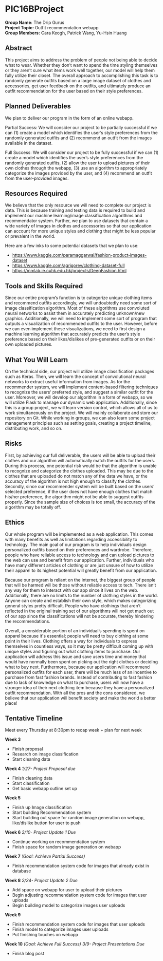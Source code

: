 # PIC16BProject

**Group Name:** The Drip Gurus <br>
**Project Topic:** Outfit recommendation webapp <br>
**Group Members:** Cara Keogh, Patrick Wang, Yu-Hsin Huang <br>

## Abstract
This project aims to address the problem of people not being able to decide what to wear. Whether they don’t want to spend the time styling themselves or they aren’t sure what items work well together, our model will help them fully utilize their closet. The overall approach to accomplishing this task is to randomly generate outfits based on a large image dataset of clothes and accessories, get user feedback on the outfits, and ultimately produce an outfit recommendation for the user based on their style preferences.

## Planned Deliverables
We plan to deliver our program in the form of an online webapp.

Partial Success: 
We will consider our project to be partially successful if we can (1) create a model which identifies the user’s style preferences from the randomly generated outfits and (2) recommend an outfit from the images available in the dataset.

Full Success: 
We will consider our project to be fully successful if we can (1) create a model which identifies the user’s style preferences from the randomly generated outfits, (2) allow the user to upload pictures of their own clothes through the webapp, (3) use an algorithm to appropriately categorize the images provided by the user, and (4) recommend an outfit from the user-provided images. 

## Resources Required
We believe that the only resource we will need to complete our project is data. This is because training and testing data is required to build and implement our machine learning/image classification algorithms and recommendator system. Further, we plan to use datasets that contain a wide variety of images in clothes and accessories so that our application can account for more unique styles and clothing that might be less popular or prevalent in the world. 

Here are a few inks to some potential datasets that we plan to use:
- https://www.kaggle.com/paramaggarwal/fashion-product-images-dataset
- https://www.kaggle.com/agrigorev/clothing-dataset-full
- https://mmlab.ie.cuhk.edu.hk/projects/DeepFashion.html

## Tools and Skills Required
Since our entire program’s function is to categorize unique clothing items and recommend outfits accordingly, we will undoubtedly need some sort of image classification algorithm. Most of these algorithms use convoluted neural networks to assist them in accurately predicting unknown/new graphics. Additionally, we will need to implement some sort of program that outputs a visualization of recommended outfits to the user. However, before we can even implement these visualizations, we need to first design a machine learning algorithm that accurately predicts the user’s style preference based on their likes/dislikes of pre-generated outfits or on their own uploaded pictures. 

## What You Will Learn
On the technical side, our project will utilize image classification packages such as Keras. Then, we will learn the concept of convolutional neural networks to extract useful information from images. As for the recommender system, we will implement content-based filtering techniques to recognize the users’ preferred style, and suggest a similar outfit for the user. Moreover, we will develop our algorithm in a form of webapp, so we will utilize Flask to manage our dynamic web application. Additionally, since this is a group project, we will learn version control, which allows all of us to work simultaneously on the project. We will mainly collaborate and store our repository on Git. While working in groups, we can also learn some project management principles such as setting goals, creating a project timeline, distributing work, and so on.

## Risks
First, by achieving our full deliverable, the users will be able to upload their clothes and our algorithm will automatically match the outfits for the users. During this process, one potential risk would be that the algorithm is unable to recognize and categorize the clothes uploaded. This may be due to the clothes that are uploaded do not match any of the data we have, or the accuracy of the algorithm is not high enough to classify the clothes. Secondly, since our recommender system will be built based on the users’ selected preference, if the user does not have enough clothes that match his/her preference, the algorithm might not be able to suggest outfits properly. Since the sample size of choices is too small, the accuracy of the algorithm may be totally off.

## Ethics
Our whole program will be implemented as a web application. This comes with many benefits as well as limitations regarding accessibility to technology. The main goal of our program is to help individuals design personalized outfits based on their preferences and wardrobe. Therefore, people who have reliable access to technology and can upload pictures to the web can use and benefit from our application. Further, individuals who have many different articles of clothing or are just unsure of how to utilize their apparel to its highest potential will greatly benefit from our application. 

Because our program is reliant on the internet, the biggest group of people that will be harmed will be those without reliable access to tech. There isn’t any way for them to interact with our app since it lives on the web. Additionally, there are no limits to the number of clothing styles in the world. Anyone can create and establish their own style, which makes categorizing general styles pretty difficult. People who have clothings that aren’t reflected in the original training set of our algorithms will not get much out of our app since the classifications will not be accurate, thereby hindering the recommendations. 

Overall, a considerable portion of an individual’s spending is spent on apparel because it's essential; people will need to buy clothing at some point in their lives. Clothing offers a way for individuals to express themselves in countless ways, so it may be pretty difficult coming up with unique styles and figuring out what clothing items to purchase. Our application will address this issue and save users time and money that would have normally been spent on picking out the right clothes or deciding what to buy next. Furthermore, because our application will recommend personalized outfits for each user, there will be much less of an incentive to purchase from fast fashion brands. Instead of contributing to fast fashion due to lack of knowledge on what to purchase, users will now have a stronger idea of their next clothing item because they have a personalized outfit recommendation. With all the pros and the cons considered, we believe that our application will benefit society and make the world a better place!

## Tentative Timeline
Meet every Thursday at 8:30pm to recap week + plan for next week

**Week 3**
- Finish proposal
- Research on image classification
- Start cleaning data

**Week 4**
*1/27- Project Proposal due*
- Finish cleaning data
- Start classification
- Get basic webapp outline set up

**Week 5**
- Finish up Image classification
- Start building Recommendation system
- Start building out space for random image generation on webapp, like/dislike button for user to push

**Week 6**
*2/10- Project Update 1 Due*
- Continue working on recommendation system
- Finish space for random image generation on webapp

**Week 7**
*(Goal: Achieve Partial Success)*
- Finish recommendation system code for images that already exist in database

**Week 8**
*2/24- Project Update 2 Due*
- Add space on webapp for user to upload their pictures
- Begin adjusting recommendation system code for images that user uploads
- Begin building model to categorize images user uploads

**Week 9**
- Finish recommendation system code for images that user uploads
- Finish model to categorize images user uploads
- Put finishing touches on webapp

**Week 10**
*(Goal: Achieve Full Success)*
*3/9- Project Presentations Due*
- Finish blog post
